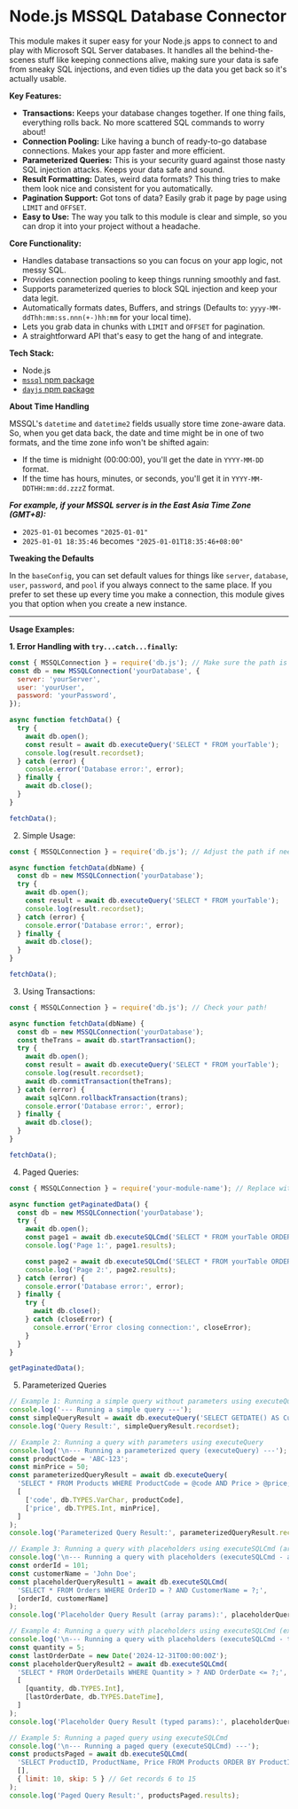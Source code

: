 # Node.js MSSQL Database Connector

This module makes it super easy for your Node.js apps to connect to and play with Microsoft SQL Server databases. It handles all the behind-the-scenes stuff like keeping connections alive, making sure your data is safe from sneaky SQL injections, and even tidies up the data you get back so it's actually usable.

**Key Features:**

* **Transactions:** Keeps your database changes together. If one thing fails, everything rolls back. No more scattered SQL commands to worry about!
* **Connection Pooling:** Like having a bunch of ready-to-go database connections. Makes your app faster and more efficient.
* **Parameterized Queries:** This is your security guard against those nasty SQL injection attacks. Keeps your data safe and sound.
* **Result Formatting:** Dates, weird data formats? This thing tries to make them look nice and consistent for you automatically.
* **Pagination Support:** Got tons of data? Easily grab it page by page using `LIMIT` and `OFFSET`.
* **Easy to Use:** The way you talk to this module is clear and simple, so you can drop it into your project without a headache.

**Core Functionality:**

* Handles database transactions so you can focus on your app logic, not messy SQL.
* Provides connection pooling to keep things running smoothly and fast.
* Supports parameterized queries to block SQL injection and keep your data legit.
* Automatically formats dates, Buffers, and strings (Defaults to: `yyyy-MM-ddThh:mm:ss.nnn(+-)hh:mm` for your local time).
* Lets you grab data in chunks with `LIMIT` and `OFFSET` for pagination.
* A straightforward API that's easy to get the hang of and integrate.

**Tech Stack:**

* Node.js
* [`mssql` npm package](https://www.npmjs.com/package/mssql)
* [`dayjs` npm package](https://www.npmjs.com/package/dayjs)

**About Time Handling**

MSSQL's `datetime` and `datetime2` fields usually store time zone-aware data. So, when you get data back, the date and time might be in one of two formats, and the time zone info won't be shifted again:

* If the time is midnight (00:00:00), you'll get the date in `YYYY-MM-DD` format.
* If the time has hours, minutes, or seconds, you'll get it in `YYYY-MM-DDTHH:mm:dd.zzzZ` format.

***For example, if your MSSQL server is in the East Asia Time Zone (GMT+8):***

* `2025-01-01` becomes `"2025-01-01"`
* `2025-01-01 18:35:46` becomes `"2025-01-01T18:35:46+08:00"`

**Tweaking the Defaults**

In the `baseConfig`, you can set default values for things like `server`, `database`, `user`, `password`, and `pool` if you always connect to the same place. If you prefer to set these up every time you make a connection, this module gives you that option when you create a new instance.

---

**Usage Examples:**

**1. Error Handling with `try...catch...finally`:**

```javascript
const { MSSQLConnection } = require('db.js'); // Make sure the path is right!
const db = new MSSQLConnection('yourDatabase', {
  server: 'yourServer',
  user: 'yourUser',
  password: 'yourPassword',
});

async function fetchData() {
  try {
    await db.open();
    const result = await db.executeQuery('SELECT * FROM yourTable');
    console.log(result.recordset);
  } catch (error) {
    console.error('Database error:', error);
  } finally {
    await db.close();
  }
}

fetchData();
```

2. Simple Usage:

```javascript
const { MSSQLConnection } = require('db.js'); // Adjust the path if needed

async function fetchData(dbName) {
  const db = new MSSQLConnection('yourDatabase');
  try {
    await db.open();
    const result = await db.executeQuery('SELECT * FROM yourTable');
    console.log(result.recordset);
  } catch (error) {
    console.error('Database error:', error);
  } finally {
    await db.close();
  }
}

fetchData();
```

3. Using Transactions:
```javascript
const { MSSQLConnection } = require('db.js'); // Check your path!

async function fetchData(dbName) {
  const db = new MSSQLConnection('yourDatabase');
  const theTrans = await db.startTransaction();
  try {
    await db.open();
    const result = await db.executeQuery('SELECT * FROM yourTable');
    console.log(result.recordset);
    await db.commitTransaction(theTrans);
  } catch (error) {
    await sqlConn.rollbackTransaction(trans);
    console.error('Database error:', error);
  } finally {
    await db.close();
  }
}

fetchData();
```
4. Paged Queries:
```javascript
const { MSSQLConnection } = require('your-module-name'); // Replace with your actual module name!

async function getPaginatedData() {
  const db = new MSSQLConnection('yourDatabase');
  try {
    await db.open();
    const page1 = await db.executeSQLCmd('SELECT * FROM yourTable ORDER BY id', [], { limit: 10, skip: 0 });
    console.log('Page 1:', page1.results);

    const page2 = await db.executeSQLCmd('SELECT * FROM yourTable ORDER BY id', [], { limit: 10, skip: 10 });
    console.log('Page 2:', page2.results);
  } catch (error) {
    console.error('Database error:', error);
  } finally {
    try {
      await db.close();
    } catch (closeError) {
      console.error('Error closing connection:', closeError);
    }
  }
}

getPaginatedData();
```
5. Parameterized Queries
```javascript
// Example 1: Running a simple query without parameters using executeQuery
console.log('--- Running a simple query ---');
const simpleQueryResult = await db.executeQuery('SELECT GETDATE() AS CurrentDateTime;');
console.log('Query Result:', simpleQueryResult.recordset);

// Example 2: Running a query with parameters using executeQuery
console.log('\n--- Running a parameterized query (executeQuery) ---');
const productCode = 'ABC-123';
const minPrice = 50;
const parameterizedQueryResult = await db.executeQuery(
  'SELECT * FROM Products WHERE ProductCode = @code AND Price > @price;',
  [
    ['code', db.TYPES.VarChar, productCode],
    ['price', db.TYPES.Int, minPrice],
  ]
);
console.log('Parameterized Query Result:', parameterizedQueryResult.recordset);

// Example 3: Running a query with placeholders using executeSQLCmd (array parameters)
console.log('\n--- Running a query with placeholders (executeSQLCmd - array params) ---');
const orderId = 101;
const customerName = 'John Doe';
const placeholderQueryResult1 = await db.executeSQLCmd(
  'SELECT * FROM Orders WHERE OrderID = ? AND CustomerName = ?;',
  [orderId, customerName]
);
console.log('Placeholder Query Result (array params):', placeholderQueryResult1.results);

// Example 4: Running a query with placeholders using executeSQLCmd (explicit parameter types)
console.log('\n--- Running a query with placeholders (executeSQLCmd - typed params) ---');
const quantity = 5;
const lastOrderDate = new Date('2024-12-31T00:00:00Z');
const placeholderQueryResult2 = await db.executeSQLCmd(
  'SELECT * FROM OrderDetails WHERE Quantity > ? AND OrderDate <= ?;',
  [
    [quantity, db.TYPES.Int],
    [lastOrderDate, db.TYPES.DateTime],
  ]
);
console.log('Placeholder Query Result (typed params):', placeholderQueryResult2.results);

// Example 5: Running a paged query using executeSQLCmd
console.log('\n--- Running a paged query (executeSQLCmd) ---');
const productsPaged = await db.executeSQLCmd(
  'SELECT ProductID, ProductName, Price FROM Products ORDER BY ProductID;',
  [],
  { limit: 10, skip: 5 } // Get records 6 to 15
);
console.log('Paged Query Result:', productsPaged.results);
```
